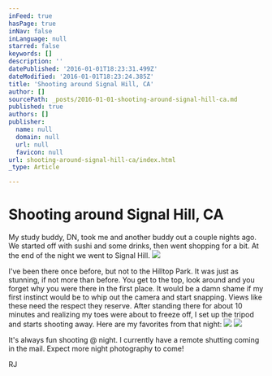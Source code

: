 ```yaml
---
inFeed: true
hasPage: true
inNav: false
inLanguage: null
starred: false
keywords: []
description: ''
datePublished: '2016-01-01T18:23:31.499Z'
dateModified: '2016-01-01T18:23:24.385Z'
title: 'Shooting around Signal Hill, CA'
author: []
sourcePath: _posts/2016-01-01-shooting-around-signal-hill-ca.md
published: true
authors: []
publisher:
  name: null
  domain: null
  url: null
  favicon: null
url: shooting-around-signal-hill-ca/index.html
_type: Article

---
```

# Shooting around Signal Hill, CA

My study buddy, DN, took me and another buddy out a couple nights ago. We started off with sushi and some drinks, then went shopping for a bit. At the end of the night we went to Signal Hill. ![](https://s3-us-west-2.amazonaws.com/the-grid-img/p/97eaa612042f4065c4fe6ffa89e475827874451f.png)

I've been there once before, but not to the Hilltop Park. It was just as stunning, if not more than before. You get to the top, look around and you forget why you were there in the first place. It would be a damn shame if my first instinct would be to whip out the camera and start snapping. Views like these need the respect they reserve. After standing there for about 10 minutes and realizing my toes were about to freeze off, I set up the tripod and starts shooting away. Here are my favorites from that night: ![](https://s3-us-west-2.amazonaws.com/the-grid-img/p/8c86e88f57799ab0a120879f0d9e89576c344297.jpg)
![](https://s3-us-west-2.amazonaws.com/the-grid-img/p/9c50bc80014a6a939f92792af95233d0a32956ef.jpg)

It's always fun shooting @ night. I currently have a remote shutting coming in the mail. Expect more night photography to come! 

RJ